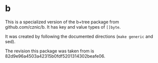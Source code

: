 # b

This is a specialized version of the b+tree package from github.com/cznic/b. It has key and value types of
`[]byte`.

It was created by following the documented directions (`make generic` and sed).

The revision this package was taken from is 82d9e96a4503a42315b0fdf5201314302beafe06.

